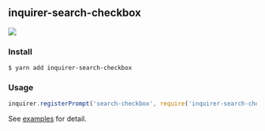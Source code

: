 ## inquirer-search-checkbox

![](https://media.giphy.com/media/9J5iAXtcDX237jwBML/giphy.gif)

### Install

```
$ yarn add inquirer-search-checkbox
```

### Usage

```js
inquirer.registerPrompt('search-checkbox', require('inquirer-search-checkbox'));
```

See [examples](https://github.com/clinyong/inquirer-search-checkbox/tree/master/examples) for detail.